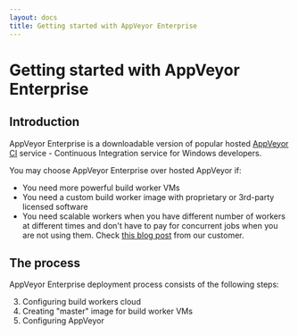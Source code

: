 ```yaml
---
layout: docs
title: Getting started with AppVeyor Enterprise
---
```


# Getting started with AppVeyor Enterprise

## Introduction

AppVeyor Enterprise is a downloadable version of popular hosted [AppVeyor CI](https://www.appveyor.com) service - Continuous Integration service for Windows developers.

You may choose AppVeyor Enterprise over hosted AppVeyor if:

* You need more powerful build worker VMs
* You need a custom build worker image with proprietary or 3rd-party licensed software
* You need scalable workers when you have different number of workers at different times and don't have to pay for concurrent jobs when you are not using them. Check [this blog post](http://www.mindkin.co.nz/blog/2017/8/8/scale-your-ci-by-the-minute) from our customer.

## The process

AppVeyor Enterprise deployment process consists of the following steps:

3. Configuring build workers cloud
4. Creating "master" image for build worker VMs
5. Configuring AppVeyor
